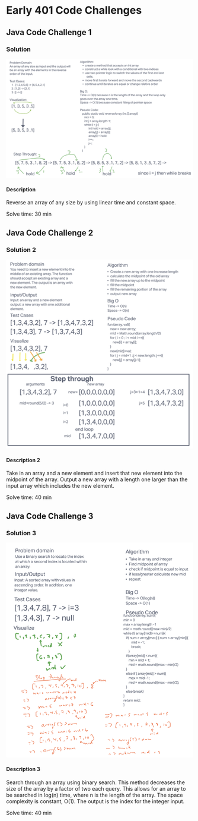 # Early 401 Code Challenges

## Java Code Challenge 1

### Solution

![reverseArray ](./images/codechallenge1.png)

#### Description

Reverse an array of any size by using linear time and constant space.

Solve time: 30 min

## Java Code Challenge 2

### Solution 2

![reverseArray ](./images/codechallenge2.png)

#### Description 2

Take in an array and a new element and insert that new element into the midpoint of the array. Output a new array with a length one larger than the input array which includes the new element.

Solve time: 40 min

## Java Code Challenge 3

### Solution 3

![reverseArray ](./images/codechallenge3.png)

#### Description 3

Search through an array using binary search. This method decreases the size of the array by a factor of two each query. This allows for an array to be searched in log(n) time, where n is the length of the array. The space complexity is constant, O(1). The output is the index for the integer input.

Solve time: 40 min
